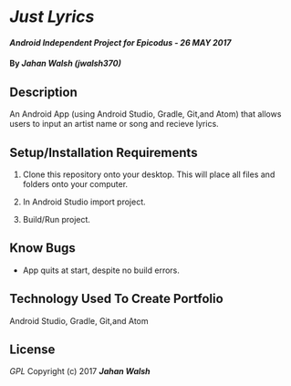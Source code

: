 # _Just Lyrics_

#### _Android Independent Project for Epicodus - 26 MAY 2017_

#### By _**Jahan Walsh (jwalsh370)**_

## Description
An Android App (using Android Studio, Gradle, Git,and Atom) that allows users to input an artist name or song and recieve lyrics.

## Setup/Installation Requirements

1. Clone this repository onto your desktop. This will place  all files and folders onto your computer.

2. In Android Studio import project.

3. Build/Run project.

## Know Bugs
* App quits at start, despite no build errors.

## Technology Used To Create Portfolio
Android Studio, Gradle, Git,and Atom
## License
*GPL*
Copyright (c) 2017 **_Jahan Walsh_**
